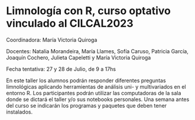 # Limnología con R, curso optativo vinculado al CILCAL2023

Coordinadora: María Victoria Quiroga

Docentes: Natalia Morandeira, María Llames, Sofía Caruso, Patricia García, Joaquín Cochero, Julieta Capeletti y María Victoria Quiroga

Fecha tentativa: 27 y 28 de Julio, de 9 a 17hs

En este taller los alumnos podrán responder diferentes preguntas limnológicas aplicando herramientas de análisis uni- y multivariados en el entorno R. Los participantes podrán utilizar las computadoras de la sala donde se dictará el taller y/o sus notebooks personales. Una semana antes del curso se indicarán los programas y paquetes que deben tener instalados.
